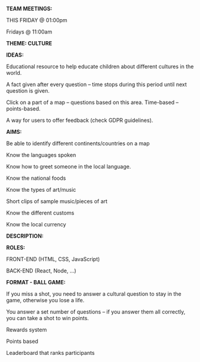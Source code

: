 **TEAM MEETINGS:**  

THIS FRIDAY @ 01:00pm 

Fridays @ 11:00am  

**THEME: CULTURE** 

**IDEAS:**  

Educational resource to help educate children about different cultures in the world. 

A fact given after every question – time stops during this period until next question is given. 

Click on a part of a map – questions based on this area. Time-based – points-based. 

A way for users to offer feedback (check GDPR guidelines). 


**AIMS:** 

Be able to identify different continents/countries on a map 

Know the languages spoken 

Know how to greet someone in the local language. 

Know the national foods 

Know the types of art/music 

Short clips of sample music/pieces of art 

Know the different customs 

Know the local currency 


**DESCRIPTION:** 

**ROLES:** 

FRONT-END (HTML, CSS, JavaScript) 

BACK-END (React, Node, …)  

**FORMAT - BALL GAME:** 

If you miss a shot, you need to answer a cultural question to stay in the game, otherwise you lose a life. 

You answer a set number of questions – if you answer them all correctly, you can take a shot to win points.  

Rewards system 

Points based 

Leaderboard that ranks participants 

